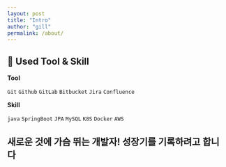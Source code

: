 ```yaml
---
layout: post
title: "Intro"
author: "gill"
permalink: /about/
---
```


## 📝 **Used Tool & Skill**

**Tool**

`Git` `Github` `GitLab` `Bitbucket` `Jira` `Confluence` 

**Skill**

`java` `SpringBoot` `JPA` `MySQL` `K8S`  `Docker` `AWS`

## 새로운 것에 가슴 뛰는 개발자! 성장기를 기록하려고 합니다
